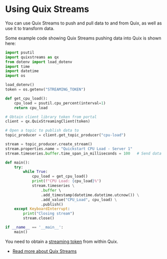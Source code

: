 # Using Quix Streams

You can use Quix Streams to push and pull data to and from Quix, as well as use it to transform data. 

Some example code showing Quix Streams pushing data into Quix is shown here:

```python
import psutil
import quixstreams as qx
from dotenv import load_dotenv
import time
import datetime
import os

load_dotenv()
token = os.getenv("STREAMING_TOKEN")

def get_cpu_load():
    cpu_load = psutil.cpu_percent(interval=1)
    return cpu_load

# Obtain client library token from portal
client = qx.QuixStreamingClient(token)

# Open a topic to publish data to
topic_producer = client.get_topic_producer("cpu-load")

stream = topic_producer.create_stream()
stream.properties.name = "Quickstart CPU Load - Server 1"
stream.timeseries.buffer.time_span_in_milliseconds = 100   # Send data in 100 ms chunks

def main():
    try:
        while True:
            cpu_load = get_cpu_load()
            print(f"CPU Load: {cpu_load}%")
            stream.timeseries \
                .buffer \ 
                .add_timestamp(datetime.datetime.utcnow()) \
                .add_value("CPU_Load", cpu_load) \
                .publish()
    except KeyboardInterrupt:
        print("Closing stream")
        stream.close()

if __name__ == '__main__':
    main()
```

You need to obtain a [streaming token](../authentication/streaming-token.md) from within Quix.

* [Read more about Quix Streams](../../quix-streams/quix-streams-intro.md)
